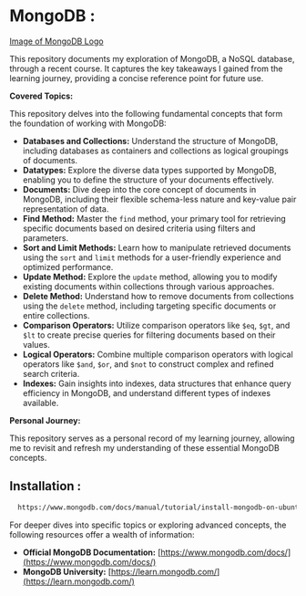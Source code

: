 # MongoDB :

[Image of MongoDB Logo](https://webimages.mongodb.com/_com_assets/cms/kuyjf3vea2hg34taa-horizontal_default_slate_blue.svg?auto=format%252Ccompress)

This repository documents my exploration of MongoDB, a NoSQL database, through a recent course. It captures the key takeaways I gained from the learning journey, providing a concise reference point for future use.

**Covered Topics:**

This repository delves into the following fundamental concepts that form the foundation of working with MongoDB:

* **Databases and Collections:** Understand the structure of MongoDB, including databases as containers and collections as logical groupings of documents.
* **Datatypes:** Explore the diverse data types supported by MongoDB, enabling you to define the structure of your documents effectively.
* **Documents:** Dive deep into the core concept of documents in MongoDB, including their flexible schema-less nature and key-value pair representation of data.
* **Find Method:** Master the `find` method, your primary tool for retrieving specific documents based on desired criteria using filters and parameters.
* **Sort and Limit Methods:** Learn how to manipulate retrieved documents using the `sort` and `limit` methods for a user-friendly experience and optimized performance.
* **Update Method:** Explore the `update` method, allowing you to modify existing documents within collections through various approaches.
* **Delete Method:** Understand how to remove documents from collections using the `delete` method, including targeting specific documents or entire collections.
* **Comparison Operators:** Utilize comparison operators like `$eq`, `$gt`, and `$lt` to create precise queries for filtering documents based on their values.
* **Logical Operators:** Combine multiple comparison operators with logical operators like `$and`, `$or`, and `$not` to construct complex and refined search criteria.
* **Indexes:** Gain insights into indexes, data structures that enhance query efficiency in MongoDB, and understand different types of indexes available.

**Personal Journey:**

This repository serves as a personal record of my learning journey, allowing me to revisit and refresh my understanding of these essential MongoDB concepts.

## Installation :
```bash
  https://www.mongodb.com/docs/manual/tutorial/install-mongodb-on-ubuntu/
```

For deeper dives into specific topics or exploring advanced concepts, the following resources offer a wealth of information:

* **Official MongoDB Documentation:** [https://www.mongodb.com/docs/](https://www.mongodb.com/docs/)
* **MongoDB University:** [https://learn.mongodb.com/](https://learn.mongodb.com/)